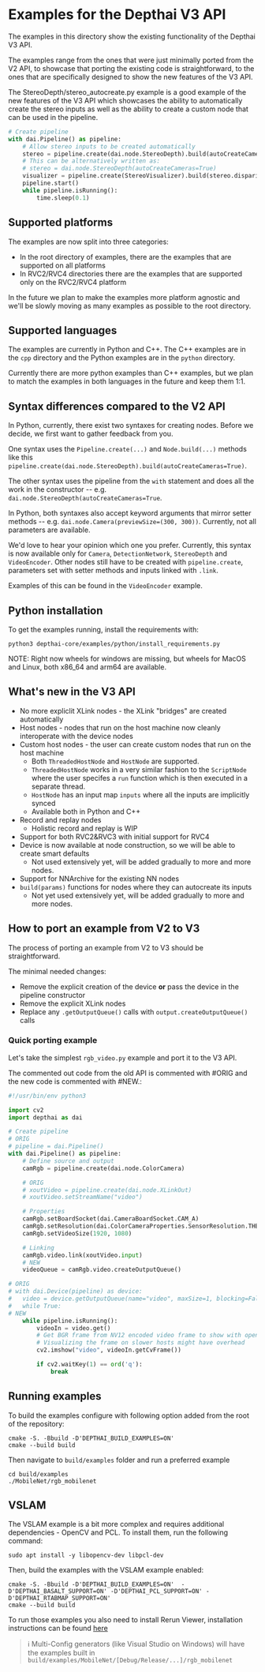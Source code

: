# Examples for the Depthai V3 API

The examples in this directory show the existing functionality of the Depthai V3 API.

The examples range from the ones that were just minimally ported from the V2 API, to showcase that porting the existing code is straightforward,
to the ones that are specifically designed to show the new features of the V3 API.

The StereoDepth/stereo_autocreate.py example is a good example of the new features of the V3 API which showcases the ability to automatically create the stereo inputs
as well as the ability to create a custom node that can be used in the pipeline.

```python
# Create pipeline
with dai.Pipeline() as pipeline:
    # Allow stereo inputs to be created automatically
    stereo = pipeline.create(dai.node.StereoDepth).build(autoCreateCameras=True)
    # This can be alternatively written as:
    # stereo = dai.node.StereoDepth(autoCreateCameras=True)
    visualizer = pipeline.create(StereoVisualizer).build(stereo.disparity)
    pipeline.start()
    while pipeline.isRunning():
        time.sleep(0.1)
```

## Supported platforms
The examples are now split into three categories:
* In the root directory of examples, there are the examples that are supported on all platforms
* In RVC2/RVC4 directories there are the examples that are supported only on the RVC2/RVC4 platform

In the future we plan to make the examples more platform agnostic and we'll be slowly moving as many examples as possible to the root directory.

## Supported languages
The examples are currently in Python and C++. The C++ examples are in the `cpp` directory and the Python examples are in the `python` directory.

Currently there are more python examples than C++ examples, but we plan to match the examples in both languages in the future and keep them 1:1.

## Syntax differences compared to the V2 API

In Python, currently, there exist two syntaxes for creating nodes. Before we decide, we first want to gather feedback from you.

One syntax uses the `Pipeline.create(...)` and `Node.build(...)` methods like this `pipeline.create(dai.node.StereoDepth).build(autoCreateCameras=True)`.

The other syntax uses the pipeline from the `with` statement and does all the work in the constructor -- e.g. `dai.node.StereoDepth(autoCreateCameras=True`.

In Python, both syntaxes also accept keyword arguments that mirror setter methods -- e.g. `dai.node.Camera(previewSize=(300, 300))`. Currently, not all parameters are available.

We'd love to hear your opinion which one you prefer. Currently, this syntax is now available only for `Camera`, `DetectionNetwork`, `StereoDepth` and `VideoEncoder`. Other nodes still have to be created with `pipeline.create`, parameters set with setter methods and inputs linked with `.link`.

Examples of this can be found in the `VideoEncoder` example.

## Python installation

To get the examples running, install the requirements with:

```
python3 depthai-core/examples/python/install_requirements.py
```

NOTE: Right now wheels for windows are missing, but wheels for MacOS and Linux, both x86_64 and arm64 are available.

## What's new in the V3 API
* No more expliclit XLink nodes - the XLink "bridges" are created automatically
* Host nodes - nodes that run on the host machine now cleanly interoperate with the device nodes
* Custom host nodes - the user can create custom nodes that run on the host machine
  * Both `ThreadedHostNode` and `HostNode` are supported.
  * `ThreadedHostNode` works in a very similar fashion to the `ScriptNode` where the user specifes a `run` function which is then executed in a separate thread.
  * `HostNode` has an input map `inputs` where all the inputs are implicitly synced
  * Available both in Python and C++
* Record and replay nodes
  * Holistic record and replay is WIP
* Support for both RVC2&RVC3 with initial support for RVC4
* Device is now available at node construction, so we will be able to create smart defaults
  * Not used extensively yet, will be added gradually to more and more nodes.
* Support for NNArchive for the existing NN nodes
* `build(params)` functions for nodes where they can autocreate its inputs
  * Not yet used extensively yet, will be added gradually to more and more nodes.


## How to port an example from V2 to V3
The process of porting an example from V2 to V3 should be straightforward.

The minimal needed changes:
* Remove the explicit creation of the device **or** pass the device in the pipeline constructor
* Remove the explicit XLink nodes
* Replace any `.getOutputQueue()` calls with `output.createOutputQueue()` calls


### Quick porting example
Let's take the simplest `rgb_video.py` example and port it to the V3 API.

The commented out code from the old API is commented with #ORIG and the new code is commented with #NEW.:
```python
#!/usr/bin/env python3

import cv2
import depthai as dai

# Create pipeline
# ORIG
# pipeline = dai.Pipeline()
with dai.Pipeline() as pipeline:
    # Define source and output
    camRgb = pipeline.create(dai.node.ColorCamera)

    # ORIG
    # xoutVideo = pipeline.create(dai.node.XLinkOut)
    # xoutVideo.setStreamName("video")

    # Properties
    camRgb.setBoardSocket(dai.CameraBoardSocket.CAM_A)
    camRgb.setResolution(dai.ColorCameraProperties.SensorResolution.THE_1080_P)
    camRgb.setVideoSize(1920, 1080)

    # Linking
    camRgb.video.link(xoutVideo.input)
    # NEW
    videoQueue = camRgb.video.createOutputQueue()

# ORIG
# with dai.Device(pipeline) as device:
#   video = device.getOutputQueue(name="video", maxSize=1, blocking=False)
#   while True:
# NEW
    while pipeline.isRunning():
        videoIn = video.get()
        # Get BGR frame from NV12 encoded video frame to show with opencv
        # Visualizing the frame on slower hosts might have overhead
        cv2.imshow("video", videoIn.getCvFrame())

        if cv2.waitKey(1) == ord('q'):
            break
```


## Running examples

To build the examples configure with following option added from the root of the repository:
```
cmake -S. -Bbuild -D'DEPTHAI_BUILD_EXAMPLES=ON'
cmake --build build
```

Then navigate to `build/examples` folder and run a preferred example
```
cd build/examples
./MobileNet/rgb_mobilenet
```

## VSLAM
The VSLAM example is a bit more complex and requires additional dependencies - OpenCV and PCL. To install them, run the following command:
```
sudo apt install -y libopencv-dev libpcl-dev
```

Then, build the examples with the VSLAM example enabled:
```
cmake -S. -Bbuild -D'DEPTHAI_BUILD_EXAMPLES=ON'  -D'DEPTHAI_BASALT_SUPPORT=ON' -D'DEPTHAI_PCL_SUPPORT=ON' -D'DEPTHAI_RTABMAP_SUPPORT=ON'
cmake --build build
```
To run those examples you also need to install Rerun Viewer, installation instructions can be found [here](https://rerun.io/docs/getting-started/installing-viewer)


> ℹ️ Multi-Config generators (like Visual Studio on Windows) will have the examples built in `build/examples/MobileNet/[Debug/Release/...]/rgb_mobilenet`